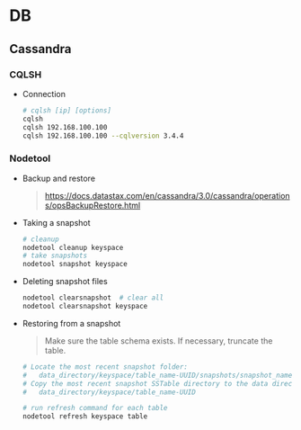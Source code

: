 # DB

## Cassandra

### CQLSH

* Connection

    ```bash
    # cqlsh [ip] [options]
    cqlsh
    cqlsh 192.168.100.100
    cqlsh 192.168.100.100 --cqlversion 3.4.4
    ```

### Nodetool

* Backup and restore

    > <https://docs.datastax.com/en/cassandra/3.0/cassandra/operations/opsBackupRestore.html>

* Taking a snapshot

    ```bash
    # cleanup
    nodetool cleanup keyspace
    # take snapshots
    nodetool snapshot keyspace
    ```

* Deleting snapshot files

    ```bash
    nodetool clearsnapshot  # clear all
    nodetool clearsnapshot keyspace
    ```

* Restoring from a snapshot

    > Make sure the table schema exists. If necessary, truncate the table.

    ```bash
    # Locate the most recent snapshot folder:
    #   data_directory/keyspace/table_name-UUID/snapshots/snapshot_name
    # Copy the most recent snapshot SSTable directory to the data directory:
    #   data_directory/keyspace/table_name-UUID

    # run refresh command for each table
    nodetool refresh keyspace table
    ```

